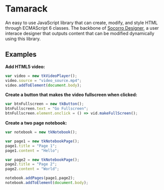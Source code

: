 # Tamarack
An easy to use JavaScript library that can create, modify, and style HTML through ECMAScript 6 classes. The backbone of [Socorro Designer](https://github.com/ianmartinez/Socorro-Designer), a user interace designer that outputs content that can be modified dynamically using this library.

Examples
-------
**Add HTML5 video:**
```javascript
var video = new tkVideoPlayer();
video.source = "video_source.mp4";
video.addToElement(document.body);
```

**Create a button that makes the video fullscreen when clicked:**
```javascript
var btnFullscreen = new tkButton();
btnFullscreen.text = "Go Fullscreen";				
btnFullscreen.element.onclick = () => vid.makeFullScreen();
```


**Create a two page notebook:**
```javascript
var notebook = new tkNotebook();

var page1 = new tkNotebookPage();
page1.title = "Page 1";
page1.content = "Hello";

var page2 = new tkNotebookPage();
page2.title = "Page 2";
page2.content = "World";

notebook.addPages(page1,page2);
notebook.addToElement(document.body);
```
